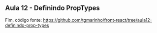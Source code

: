 
## Aula 12 - Definindo PropTypes


Fim, código fonte: [https://github.com/tgmarinho/front-react/tree/aula12-definindo-prop-types ](https://github.com/tgmarinho/front-react/tree/aula12-definindo-prop-types)
